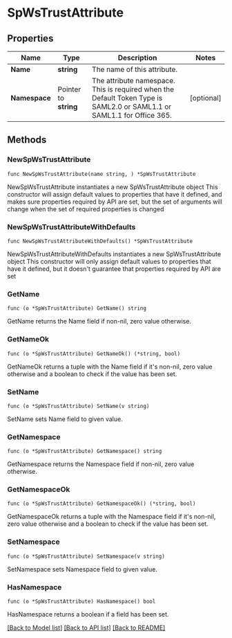 # SpWsTrustAttribute

## Properties

Name | Type | Description | Notes
------------ | ------------- | ------------- | -------------
**Name** | **string** | The name of this attribute. | 
**Namespace** | Pointer to **string** | The attribute namespace.  This is required when the Default Token Type is SAML2.0 or SAML1.1 or SAML1.1 for Office 365. | [optional] 

## Methods

### NewSpWsTrustAttribute

`func NewSpWsTrustAttribute(name string, ) *SpWsTrustAttribute`

NewSpWsTrustAttribute instantiates a new SpWsTrustAttribute object
This constructor will assign default values to properties that have it defined,
and makes sure properties required by API are set, but the set of arguments
will change when the set of required properties is changed

### NewSpWsTrustAttributeWithDefaults

`func NewSpWsTrustAttributeWithDefaults() *SpWsTrustAttribute`

NewSpWsTrustAttributeWithDefaults instantiates a new SpWsTrustAttribute object
This constructor will only assign default values to properties that have it defined,
but it doesn't guarantee that properties required by API are set

### GetName

`func (o *SpWsTrustAttribute) GetName() string`

GetName returns the Name field if non-nil, zero value otherwise.

### GetNameOk

`func (o *SpWsTrustAttribute) GetNameOk() (*string, bool)`

GetNameOk returns a tuple with the Name field if it's non-nil, zero value otherwise
and a boolean to check if the value has been set.

### SetName

`func (o *SpWsTrustAttribute) SetName(v string)`

SetName sets Name field to given value.


### GetNamespace

`func (o *SpWsTrustAttribute) GetNamespace() string`

GetNamespace returns the Namespace field if non-nil, zero value otherwise.

### GetNamespaceOk

`func (o *SpWsTrustAttribute) GetNamespaceOk() (*string, bool)`

GetNamespaceOk returns a tuple with the Namespace field if it's non-nil, zero value otherwise
and a boolean to check if the value has been set.

### SetNamespace

`func (o *SpWsTrustAttribute) SetNamespace(v string)`

SetNamespace sets Namespace field to given value.

### HasNamespace

`func (o *SpWsTrustAttribute) HasNamespace() bool`

HasNamespace returns a boolean if a field has been set.


[[Back to Model list]](../README.md#documentation-for-models) [[Back to API list]](../README.md#documentation-for-api-endpoints) [[Back to README]](../README.md)


